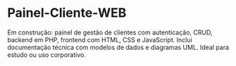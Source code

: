 # Painel-Cliente-WEB
Em construção: painel de gestão de clientes com autenticação, CRUD, backend em PHP, frontend com HTML, CSS e JavaScript. Inclui documentação técnica com modelos de dados e diagramas UML. Ideal para estudo ou uso corporativo.
